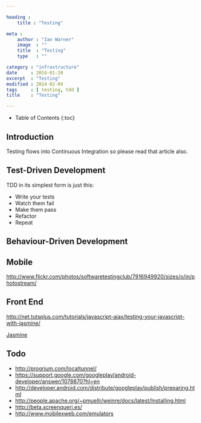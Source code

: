 ```yaml
---

heading :
    title : "Testing"

meta :
    author : "Ian Warner"
    image  : ""
    title  : "Testing"
    type   : ""

category : "infrastructure"
date     : 2014-01-20
excerpt  : "Testing"
modified : 2014-02-09
tags     : [ testing, tdd ]
title    : "Testing"

---
```


* Table of Contents
{:toc}

## Introduction

Testing flows into Continuous Integration so please read that article also.

## Test-Driven Development

TDD in its simplest form is just this:

* Write your tests
* Watch them fail
* Make them pass
* Refactor
* Repeat

## Behaviour-Driven Development

## Mobile

http://www.flickr.com/photos/softwaretestingclub/7916949920/sizes/o/in/photostream/

## Front End

http://net.tutsplus.com/tutorials/javascript-ajax/testing-your-javascript-with-jasmine/

[Jasmine][]

## Todo
* http://progrium.com/localtunnel/
* https://support.google.com/googleplay/android-developer/answer/1078870?hl=en
* http://developer.android.com/distribute/googleplay/publish/preparing.html
* http://people.apache.org/~pmuellr/weinre/docs/latest/Installing.html
* http://beta.screenqueri.es/
* http://www.mobilexweb.com/emulators

[Jasmine]:http://pivotal.github.io/jasmine/